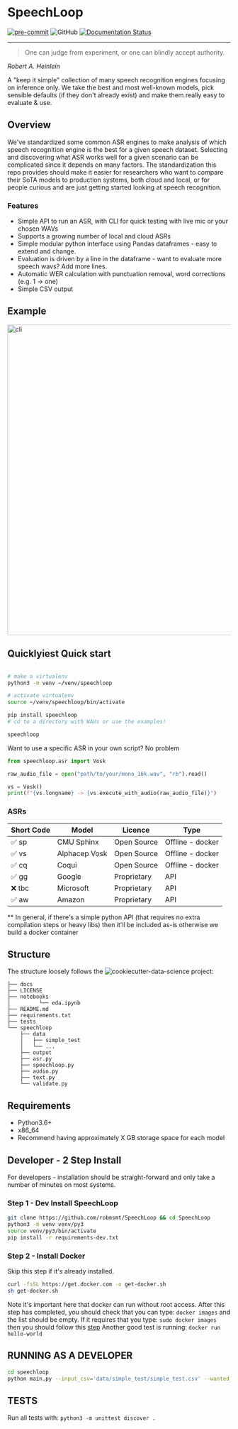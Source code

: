 # SpeechLoop
[![pre-commit](https://img.shields.io/badge/pre--commit-enabled-brightgreen?logo=pre-commit&logoColor=white)](https://github.com/pre-commit/pre-commit)
![GitHub](https://img.shields.io/github/license/robmsmt/SpeechLoop)
[![Documentation Status](https://readthedocs.org/projects/speechloop/badge/?version=latest)](https://speechloop.readthedocs.io/en/latest/?badge=latest)
___
 >One can judge from experiment, or one can blindly accept authority.

 *Robert A. Heinlein*

A "keep it simple" collection of many speech recognition engines focusing on inference only. We take the best and most well-known models, pick sensible defaults (if they don't already exist) and make them really easy to evaluate & use.


## Overview

We've standardized some common ASR engines to make analysis of which speech recognition engine is the best for a given speech dataset. Selecting and discovering what ASR works well for a given scenario can be complicated since it depends on many factors.
The standardization this repo provides should make it easier for researchers who want to compare their SoTA models to production systems, both cloud and local, or for people curious and are just getting started looking at speech recognition.

### Features
 - Simple API to run an ASR, with CLI for quick testing with live mic or your chosen WAVs
 - Supports a growing number of local and cloud ASRs
 - Simple modular python interface using Pandas dataframes - easy to extend and change.
 - Evaluation is driven by a line in the dataframe - want to evaluate more speech wavs? Add more lines.
 - Automatic WER calculation with punctuation removal, word corrections (e.g. 1 -> one)
 - Simple CSV output

## Example
<img class="img-fluid" src="https://robmsmt.github.io/public/images/cli_fast.gif" alt="cli" width="700">

## Quicklyiest Quick start
```bash

# make a virtualenv
python3 -m venv ~/venv/speechloop

# activate virtualenv
source ~/venv/speechloop/bin/activate

pip install speechloop
# cd to a directory with WAVs or use the examples!

speechloop
```

Want to use a specific ASR in your own script? No problem
```python
from speechloop.asr import Vosk

raw_audio_file = open("path/to/your/mono_16k.wav", "rb").read()

vs = Vosk()
print(f"{vs.longname} -> {vs.execute_with_audio(raw_audio_file)}")
```

### ASRs

| Short Code |    Model      |   Licence   |       Type       |
|------------|---------------|-------------|------------------|
| ✅ sp       | CMU Sphinx    | Open Source | Offline - docker |
| ✅ vs       | Alphacep Vosk | Open Source | Offline - docker |
| ✅ cq       | Coqui         | Open Source | Offline - docker |
| ✅ gg       | Google        | Proprietary | API              |
| ❌ tbc      | Microsoft     | Proprietary | API              |
| ✅ aw       | Amazon        | Proprietary | API              |

** In general, if there's a simple python API (that requires no extra compilation steps or heavy libs) then it'll be included as-is otherwise we build a docker container


## Structure
The structure loosely follows the ![cookiecutter-data-science](http://drivendata.github.io/cookiecutter-data-science/) project:
```
├── docs
├── LICENSE
├── notebooks
│         └── eda.ipynb
├── README.md
├── requirements.txt
├── tests
└── speechloop
    ├── data
    │   ├── simple_test
    │   └── ...
    ├── output
    ├── asr.py
    ├── speechloop.py
    ├── audio.py
    ├── text.py
    └── validate.py
```

## Requirements
- Python3.6+
- x86_64
- Recommend having approximately X GB storage space for each model

## Developer - 2 Step Install

For developers - installation should be straight-forward and only take a number of minutes on most systems.

### Step 1 - Dev Install SpeechLoop
```bash
git clone https://github.com/robmsmt/SpeechLoop && cd SpeechLoop
python3 -m venv venv/py3
source venv/py3/bin/activate
pip install -r requirements-dev.txt
```

### Step 2 - Install Docker
Skip this step if it's already installed.
```bash
curl -fsSL https://get.docker.com -o get-docker.sh
sh get-docker.sh
```
Note it's important here that docker can run without root access. After this step has completed, you should check that you can type:
`docker images` and the list should be empty. If it requires that you type: `sudo docker images` then you should follow this [step](https://docs.docker.com/engine/install/linux-postinstall/)
Another good test is running: `docker run hello-world`

## RUNNING AS A DEVELOPER
```bash
cd speechloop
python main.py --input_csv='data/simple_test/simple_test.csv' --wanted_asr=vs,sp,cq
```

## TESTS
Run all tests with: `python3 -m unittest discover .`
